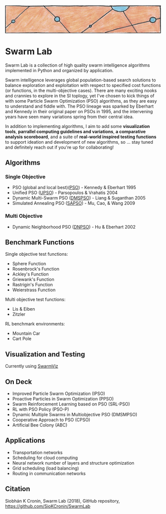 ![particles](https://github.com/SioKCronin/PSO-baselines/blob/master/common/media/particles.png)

# Swarm Lab

Swarm Lab is a collection of high quality swarm intelligence algorithms implemented in Python and organized by application. 

Swarm intelligence leverages global population-based search solutions to balance exploration and exploitation with respect to specified cost functions (or functions, in the multi-objective cases). There are many exciting nooks and crannies to explore in the SI toplogy, yet I've chosen to kick things of with some Particle Swarm Optimization (PSO) algorithms, as they are easy to understand and fiddle with. The PSO lineage was sparked by Eberhart and Kennedy in their original paper on PSOs in 1995, and the intervening years have seen many variations spring from their central idea. 

In addition to implementing algorithms, I aim to add some **visualization tools**, **parrallel computing guidelines and variations**, **a comparative analysis scoreboard**, and a suite of **real-world inspired testing functions** to support ideation and development of new algorithms, so ... stay tuned and definitely reach out if you're up for collaborating!

## Algorithms
### Single Objective 

* PSO (global and local best)([PSO](https://github.com/SioKCronin/SwarmLab/tree/master/pso)) - Kennedy & Eberhart 1995
* Unified PSO ([UPSO](https://github.com/SioKCronin/PSO-baselines/tree/master/upso)) - Parsopoulos &  Vrahatis 2004
* Dynamic Multi-Swarm PSO ([DMSPSO](https://github.com/SioKCronin/PSO-baselines/tree/master/dmspso)) - Liang & Suganthan 2005
* Simulated Annealing PSO ([SAPSO](https://github.com/SioKCronin/PSO-baselines/tree/master/sapso)) - Mu, Cao, & Wang 2009

### Multi Objective

* Dynamic Neighborhood PSO ([DNPSO](https://github.com/SioKCronin/PSO-baselines/tree/master/dnpso)) - Hu & Eberhart 2002

## Benchmark Functions

Single objective test functions:
* Sphere Function
* Rosenbrock's Function
* Ackley's Function
* Griewank's Function
* Rastrigin's Function
* Weierstrass Function

Multi objective test functions:
* Lis & Eiben
* Zitzler

RL benchmark environments:
* Mountain Car
* Cart Pole

## Visualization and Testing

Currently using [SwarmViz](https://github.com/epfl-disal/SwarmViz)

## On Deck

* Improved Particle Swarm Optimization (IPSO)
* Proactive Particles in Swarm Optimization (PPSO)
* Swarm Reinforcement Learning based on PSO (SRL-PSO)
* RL with PSO Policy (PSO-P)
* Dynamic Multiple Swarms in Multiobjective PSO (DMSMPSO)
* Cooperative Approach to PSO (CPSO) 
* Artificial Bee Colony (ABC)

## Applications

* Transportation networks
* Scheduling for cloud computing
* Neural network number of layers and structure optimization
* Grid scheduling (load balancing)
* Routing in communication networks

## Citation

Siobhán K Cronin, Swarm Lab (2018), GitHub repository, https://github.com/SioKCronin/SwarmLab
